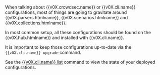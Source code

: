 
When talking about {{v0X.crowdsec.name}} or {{v0X.cli.name}} configurations, most of things are going to gravitate around {{v0X.parsers.htmlname}},  {{v0X.scenarios.htmlname}} and {{v0X.collections.htmlname}}.

In most common setup, all these configurations should be found on the {{v0X.hub.htmlname}} and installed with {{v0X.cli.name}}.

It is important to keep those configurations up-to-date via the `{{v0X.cli.name}} upgrade` command.

See the [{{v0X.cli.name}} list](/Crowdsec/v0/cheat_sheets/cscli-collections-tour/) command to view the state of your deployed configurations.


